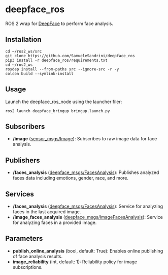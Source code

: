
# deepface_ros

ROS 2 wrap for [DeepFace](https://github.com/serengil/deepface) to perform face analysis.

## Installation

```shell
cd ~/ros2_ws/src
git clone https://github.com/SamueleSandrini/deepface_ros
pip3 install -r deepface_ros/requirements.txt
cd ~/ros2_ws
rosdep install --from-paths src --ignore-src -r -y
colcon build --symlink-install
```

## Usage

Launch the deepface_ros_node using the launcher filer:

```shell
ros2 launch deepface_bringup bringup.launch.py
```

## Subscribers

- **/image** ([sensor_msgs/Image](http://docs.ros.org/en/noetic/api/sensor_msgs/html/msg/Image.html)): Subscribes to raw image data for face analysis.

## Publishers

- **/faces_analysis** ([deepface_msgs/FacesAnalysis](#)): Publishes analyzed faces data including emotions, gender, race, and more.

## Services

- **/faces_analysis** ([deepface_msgs/FacesAnalysis](#)): Service for analyzing faces in the last acquired image.
- **/image_faces_analysis** ([deepface_msgs/ImageFacesAnalysis](#)): Service for analyzing faces in a provided image.

## Parameters

- **publish_online_analysis** (bool, default: True): Enables online publishing of face analysis results.
- **image_reliability** (int, default: 1): Reliability policy for image subscriptions.
